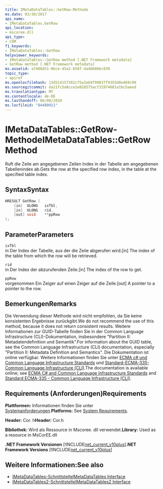 ```yaml
---
title: IMetaDataTables::GetRow-Methode
ms.date: 03/30/2017
api_name:
- IMetaDataTables.GetRow
api_location:
- mscoree.dll
api_type:
- COM
f1_keywords:
- IMetaDataTables::GetRow
helpviewer_keywords:
- IMetaDataTables::GetRow method [.NET Framework metadata]
- GetRow method [.NET Framework metadata]
ms.assetid: a7408d51-0bce-45a2-b58f-da4660bbc039
topic_type:
- apiref
ms.openlocfilehash: 13d514157382c75a2eb9799837f9355d0e469c99
ms.sourcegitcommit: da21fc5a8cce1e028575acf31974681a1bc5aeed
ms.translationtype: MT
ms.contentlocale: de-DE
ms.lasthandoff: 06/08/2020
ms.locfileid: "84489911"
---
```

# <a name="imetadatatablesgetrow-method"></a><span data-ttu-id="b7276-102">IMetaDataTables::GetRow-Methode</span><span class="sxs-lookup"><span data-stu-id="b7276-102">IMetaDataTables::GetRow Method</span></span>
<span data-ttu-id="b7276-103">Ruft die Zeile am angegebenen Zeilen Index in der Tabelle am angegebenen Tabellenindex ab.</span><span class="sxs-lookup"><span data-stu-id="b7276-103">Gets the row at the specified row index, in the table at the specified table index.</span></span>  
  
## <a name="syntax"></a><span data-ttu-id="b7276-104">Syntax</span><span class="sxs-lookup"><span data-stu-id="b7276-104">Syntax</span></span>  
  
```cpp  
HRESULT GetRow (
    [in]  ULONG   ixTbl,  
    [in]  ULONG   rid,  
    [out] void    **ppRow  
);  
```  
  
## <a name="parameters"></a><span data-ttu-id="b7276-105">Parameter</span><span class="sxs-lookup"><span data-stu-id="b7276-105">Parameters</span></span>  
 `ixTbl`  
 <span data-ttu-id="b7276-106">in Der Index der Tabelle, aus der die Zeile abgerufen wird.</span><span class="sxs-lookup"><span data-stu-id="b7276-106">[in] The index of the table from which the row will be retrieved.</span></span>  
  
 `rid`  
 <span data-ttu-id="b7276-107">in Der Index der abzurufenden Zeile.</span><span class="sxs-lookup"><span data-stu-id="b7276-107">[in] The index of the row to get.</span></span>  
  
 `ppRow`  
 <span data-ttu-id="b7276-108">vorgenommen Ein Zeiger auf einen Zeiger auf die Zeile.</span><span class="sxs-lookup"><span data-stu-id="b7276-108">[out] A pointer to a pointer to the row.</span></span>  
  
## <a name="remarks"></a><span data-ttu-id="b7276-109">Bemerkungen</span><span class="sxs-lookup"><span data-stu-id="b7276-109">Remarks</span></span>  

  <span data-ttu-id="b7276-110">Die Verwendung dieser Methode wird nicht empfohlen, da Sie keine konsistenten Ergebnisse zurückgibt.</span><span class="sxs-lookup"><span data-stu-id="b7276-110">We do not recommend the use of this method, because it does not return consistent results.</span></span> <span data-ttu-id="b7276-111">Weitere Informationen zur GUID-Tabelle finden Sie in der Common Language Infrastructure (CLI)-Dokumentation, insbesondere "Partition II: Metadatendefinition und Semantik".</span><span class="sxs-lookup"><span data-stu-id="b7276-111">For information about the GUID table, see the Common Language Infrastructure (CLI) documentation, especially "Partition II: Metadata Definition and Semantics".</span></span> <span data-ttu-id="b7276-112">Die Dokumentation ist online verfügbar. Weitere Informationen finden Sie unter [ECMA c# und Common Language Infrastructure Standards](../../../standard/components.md#applicable-standards) und [Standard-ECMA-335-Common Language Infrastructure (CLI)](http://www.ecma-international.org/publications/standards/Ecma-335.htm).</span><span class="sxs-lookup"><span data-stu-id="b7276-112">The documentation is available online; see [ECMA C# and Common Language Infrastructure Standards](../../../standard/components.md#applicable-standards) and [Standard ECMA-335 - Common Language Infrastructure (CLI)](http://www.ecma-international.org/publications/standards/Ecma-335.htm).</span></span>  
  
## <a name="requirements"></a><span data-ttu-id="b7276-113">Requirements (Anforderungen)</span><span class="sxs-lookup"><span data-stu-id="b7276-113">Requirements</span></span>  
 <span data-ttu-id="b7276-114">**Plattformen:** Informationen finden Sie unter [Systemanforderungen](../../get-started/system-requirements.md).</span><span class="sxs-lookup"><span data-stu-id="b7276-114">**Platforms:** See [System Requirements](../../get-started/system-requirements.md).</span></span>  
  
 <span data-ttu-id="b7276-115">**Header:** Cor. h</span><span class="sxs-lookup"><span data-stu-id="b7276-115">**Header:** Cor.h</span></span>  
  
 <span data-ttu-id="b7276-116">**Bibliothek:** Wird als Ressource in Mscoree. dll verwendet.</span><span class="sxs-lookup"><span data-stu-id="b7276-116">**Library:** Used as a resource in MsCorEE.dll</span></span>  
  
 <span data-ttu-id="b7276-117">**.NET Framework Versionen**  [!INCLUDE[net_current_v10plus](../../../../includes/net-current-v10plus-md.md)]</span><span class="sxs-lookup"><span data-stu-id="b7276-117">**.NET Framework Versions**  [!INCLUDE[net_current_v10plus](../../../../includes/net-current-v10plus-md.md)]</span></span>  
  
## <a name="see-also"></a><span data-ttu-id="b7276-118">Weitere Informationen:</span><span class="sxs-lookup"><span data-stu-id="b7276-118">See also</span></span>

- [<span data-ttu-id="b7276-119">IMetaDataTables-Schnittstelle</span><span class="sxs-lookup"><span data-stu-id="b7276-119">IMetaDataTables Interface</span></span>](imetadatatables-interface.md)
- [<span data-ttu-id="b7276-120">IMetaDataTables2-Schnittstelle</span><span class="sxs-lookup"><span data-stu-id="b7276-120">IMetaDataTables2 Interface</span></span>](imetadatatables2-interface.md)
